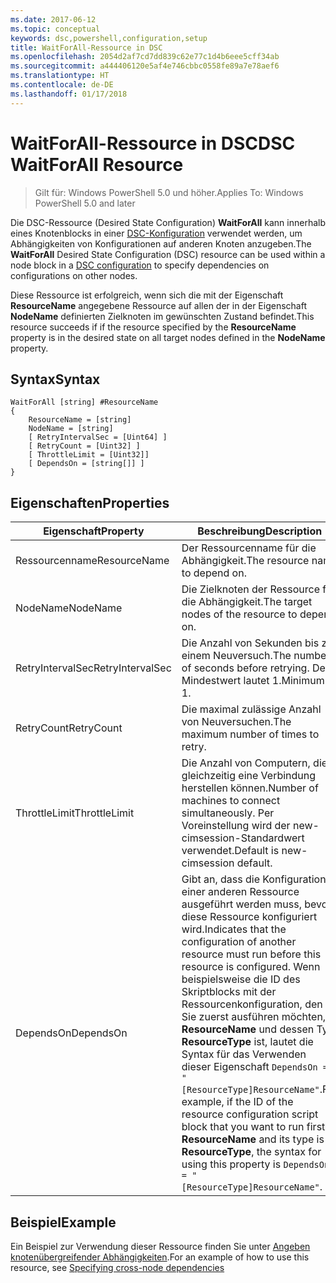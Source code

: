 ```yaml
---
ms.date: 2017-06-12
ms.topic: conceptual
keywords: dsc,powershell,configuration,setup
title: WaitForAll-Ressource in DSC
ms.openlocfilehash: 2054d2af7cd7dd839c62e77c1d4b6eee5cff34ab
ms.sourcegitcommit: a444406120e5af4e746cbbc0558fe89a7e78aef6
ms.translationtype: HT
ms.contentlocale: de-DE
ms.lasthandoff: 01/17/2018
---
```

# <a name="dsc-waitforall-resource"></a><span data-ttu-id="728ab-103">WaitForAll-Ressource in DSC</span><span class="sxs-lookup"><span data-stu-id="728ab-103">DSC WaitForAll Resource</span></span>

> <span data-ttu-id="728ab-104">Gilt für: Windows PowerShell 5.0 und höher.</span><span class="sxs-lookup"><span data-stu-id="728ab-104">Applies To: Windows PowerShell 5.0 and later</span></span>

<span data-ttu-id="728ab-105">Die DSC-Ressource (Desired State Configuration) **WaitForAll** kann innerhalb eines Knotenblocks in einer [DSC-Konfiguration](configurations.md) verwendet werden, um Abhängigkeiten von Konfigurationen auf anderen Knoten anzugeben.</span><span class="sxs-lookup"><span data-stu-id="728ab-105">The **WaitForAll** Desired State Configuration (DSC) resource can be used within a node block in a [DSC configuration](configurations.md) to specify dependencies on configurations on other nodes.</span></span>

<span data-ttu-id="728ab-106">Diese Ressource ist erfolgreich, wenn sich die mit der Eigenschaft **ResourceName** angegebene Ressource auf allen der in der Eigenschaft **NodeName** definierten Zielknoten im gewünschten Zustand befindet.</span><span class="sxs-lookup"><span data-stu-id="728ab-106">This resource succeeds if if the resource specified by the **ResourceName** property is in the desired state on all target nodes defined in the **NodeName** property.</span></span>


## <a name="syntax"></a><span data-ttu-id="728ab-107">Syntax</span><span class="sxs-lookup"><span data-stu-id="728ab-107">Syntax</span></span>

```
WaitForAll [string] #ResourceName
{
    ResourceName = [string]
    NodeName = [string]
    [ RetryIntervalSec = [Uint64] ]
    [ RetryCount = [Uint32] ] 
    [ ThrottleLimit = [Uint32]]
    [ DependsOn = [string[]] ]
}
```

## <a name="properties"></a><span data-ttu-id="728ab-108">Eigenschaften</span><span class="sxs-lookup"><span data-stu-id="728ab-108">Properties</span></span>

|  <span data-ttu-id="728ab-109">Eigenschaft</span><span class="sxs-lookup"><span data-stu-id="728ab-109">Property</span></span>  |  <span data-ttu-id="728ab-110">Beschreibung</span><span class="sxs-lookup"><span data-stu-id="728ab-110">Description</span></span>   | 
|---|---| 
| <span data-ttu-id="728ab-111">Ressourcenname</span><span class="sxs-lookup"><span data-stu-id="728ab-111">ResourceName</span></span>| <span data-ttu-id="728ab-112">Der Ressourcenname für die Abhängigkeit.</span><span class="sxs-lookup"><span data-stu-id="728ab-112">The resource name to depend on.</span></span>| 
| <span data-ttu-id="728ab-113">NodeName</span><span class="sxs-lookup"><span data-stu-id="728ab-113">NodeName</span></span>| <span data-ttu-id="728ab-114">Die Zielknoten der Ressource für die Abhängigkeit.</span><span class="sxs-lookup"><span data-stu-id="728ab-114">The target nodes of the resource to depend on.</span></span>| 
| <span data-ttu-id="728ab-115">RetryIntervalSec</span><span class="sxs-lookup"><span data-stu-id="728ab-115">RetryIntervalSec</span></span>| <span data-ttu-id="728ab-116">Die Anzahl von Sekunden bis zu einem Neuversuch.</span><span class="sxs-lookup"><span data-stu-id="728ab-116">The number of seconds before retrying.</span></span> <span data-ttu-id="728ab-117">Der Mindestwert lautet 1.</span><span class="sxs-lookup"><span data-stu-id="728ab-117">Minimum is 1.</span></span>| 
| <span data-ttu-id="728ab-118">RetryCount</span><span class="sxs-lookup"><span data-stu-id="728ab-118">RetryCount</span></span>| <span data-ttu-id="728ab-119">Die maximal zulässige Anzahl von Neuversuchen.</span><span class="sxs-lookup"><span data-stu-id="728ab-119">The maximum number of times to retry.</span></span>| 
| <span data-ttu-id="728ab-120">ThrottleLimit</span><span class="sxs-lookup"><span data-stu-id="728ab-120">ThrottleLimit</span></span>| <span data-ttu-id="728ab-121">Die Anzahl von Computern, die gleichzeitig eine Verbindung herstellen können.</span><span class="sxs-lookup"><span data-stu-id="728ab-121">Number of machines to connect simultaneously.</span></span> <span data-ttu-id="728ab-122">Per Voreinstellung wird der new-cimsession-Standardwert verwendet.</span><span class="sxs-lookup"><span data-stu-id="728ab-122">Default is new-cimsession default.</span></span>| 
| <span data-ttu-id="728ab-123">DependsOn</span><span class="sxs-lookup"><span data-stu-id="728ab-123">DependsOn</span></span> | <span data-ttu-id="728ab-124">Gibt an, dass die Konfiguration einer anderen Ressource ausgeführt werden muss, bevor diese Ressource konfiguriert wird.</span><span class="sxs-lookup"><span data-stu-id="728ab-124">Indicates that the configuration of another resource must run before this resource is configured.</span></span> <span data-ttu-id="728ab-125">Wenn beispielsweise die ID des Skriptblocks mit der Ressourcenkonfiguration, den Sie zuerst ausführen möchten, __ResourceName__ und dessen Typ __ResourceType__ ist, lautet die Syntax für das Verwenden dieser Eigenschaft `DependsOn = "[ResourceType]ResourceName"`.</span><span class="sxs-lookup"><span data-stu-id="728ab-125">For example, if the ID of the resource configuration script block that you want to run first is __ResourceName__ and its type is __ResourceType__, the syntax for using this property is `DependsOn = "[ResourceType]ResourceName"`.</span></span>|


## <a name="example"></a><span data-ttu-id="728ab-126">Beispiel</span><span class="sxs-lookup"><span data-stu-id="728ab-126">Example</span></span>

<span data-ttu-id="728ab-127">Ein Beispiel zur Verwendung dieser Ressource finden Sie unter [Angeben knotenübergreifender Abhängigkeiten](crossNodeDependencies.md).</span><span class="sxs-lookup"><span data-stu-id="728ab-127">For an example of how to use this resource, see [Specifying cross-node dependencies](crossNodeDependencies.md)</span></span>

